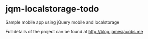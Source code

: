 jqm-localstorage-todo
===============

Sample mobile app using jQuery mobile and localstorage

Full details of the project can be found at http://blog.jamesjacobs.me

